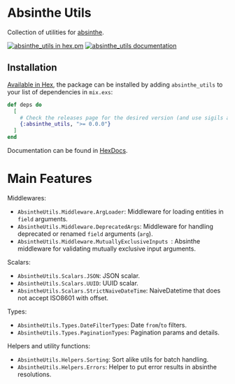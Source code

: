 # Absinthe Utils

Collection of utilities for [absinthe](https://hexdocs.pm/absinthe).

[![absinthe_utils in hex.pm](https://img.shields.io/hexpm/v/absinthe_utils?style=flat)](https://hex.pm/packages/absinthe_utils)
[![absinthe_utils documentation](https://img.shields.io/badge/hex.pm-docs-green.svg?style=flat)][hexdocs]

## Installation

[Available in Hex][hexdocs], the package can be installed
by adding `absinthe_utils` to your list of dependencies in `mix.exs`:

```elixir
def deps do
  [
    # Check the releases page for the desired version (and use sigils accordingly, ex: "~>").
    {:absinthe_utils, ">= 0.0.0"}
  ]
end
```

Documentation can be found in [HexDocs].

# Main Features

Middlewares:

- `AbsintheUtils.Middleware.ArgLoader`: Middleware for loading entities in `field` arguments.
- `AbsintheUtils.Middleware.DeprecatedArgs`: Middleware for handling deprecated or renamed `field`
  arguments (`arg`).
- `AbsintheUtils.Middleware.MutuallyExclusiveInputs `: Absinthe middleware for validating mutually exclusive input arguments.

Scalars:

- `AbsintheUtils.Scalars.JSON`: JSON scalar.
- `AbsintheUtils.Scalars.UUID`: UUID scalar.
- `AbsintheUtils.Scalars.StrictNaiveDateTime`: NaiveDatetime that does not accept ISO8601 with offset.

Types:

- `AbsintheUtils.Types.DateFilterTypes`: Date `from`/`to` filters.
- `AbsintheUtils.Types.PaginationTypes`: Pagination params and details.

Helpers and utility functions:

- `AbsintheUtils.Helpers.Sorting`: Sort alike utils for batch handling.
- `AbsintheUtils.Helpers.Errors`: Helper to put error results in absinthe resolutions.

[hexdocs]: https://hexdocs.pm/absinthe_utils
